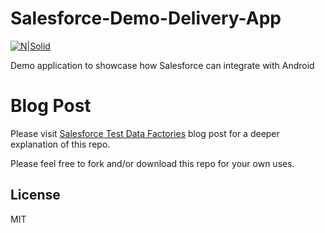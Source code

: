 # Salesforce-Demo-Delivery-App

[![N|Solid](https://chicagocloudgroup.com/wp-content/uploads/2019/03/Chicago-Cloud-Group-Logo-Final-for-Website.png)](http://chicagocloudgroup.com/)

Demo application to showcase how Salesforce can integrate with Android

# Blog Post

Please visit [Salesforce Test Data Factories](https://chicagocloudgroup.com/test-data-factory/) blog post for a deeper explanation of this repo.

Please feel free to fork and/or download this repo for your own uses.

License
----

MIT